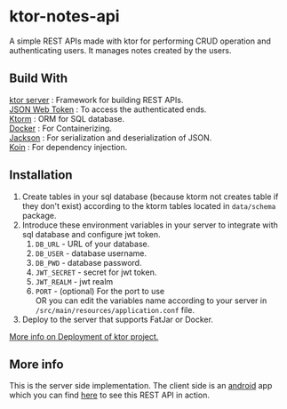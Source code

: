 # ktor-notes-api

A simple REST APIs made with ktor for performing CRUD operation and authenticating users.
It manages notes created by the users.

## Build With

[ktor server](https://ktor.io/docs/welcome.html) : Framework for building REST APIs.  
[JSON Web Token](https://jwt.io/introduction) : To access the authenticated ends.  
[Ktorm](https://www.ktorm.org/) : ORM for SQL database.  
[Docker](https://ktor.io/docs/docker.html) : For Containerizing.  
[Jackson](https://github.com/FasterXML/jackson) : For serialization and deserialization of JSON.  
[Koin](https://insert-koin.io/) : For dependency injection.

## Installation

1. Create tables in your sql database (because ktorm not creates table if they don't exist)
   according to the ktorm tables located in `data/schema` package.
2. Introduce these environment variables in your server to integrate with sql database and
   configure jwt token.
   1. `DB_URL` - URL of your database.
   2. `DB_USER` - database username.
   3. `DB_PWD` - database password.
   4. `JWT_SECRET` - secret for jwt token.
   5. `JWT_REALM` - jwt realm
   6. `PORT` - (optional) For the port to use  
      OR you can edit the variables name according to your server in `/src/main/resources/application.conf` file.
3. Deploy to the server that supports FatJar or Docker.

[More info on Deployment of ktor project.](https://ktor.io/docs/deploy.html)

## More info

This is the server side implementation. The client side is an [android](https://developer.android.com/) app which you
can find [here](https://github.com/sDevPrem/my-notes-mvvm-retrofit) to see this REST API in action.
